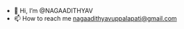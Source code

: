 - 👋 Hi, I’m @NAGAADITHYAV
- 📫 How to reach me nagaadithyavuppalapati@gmail.com

<!---
NAGAADITHYAV/NAGAADITHYAV is a ✨ special ✨ repository because its `README.md` (this file) appears on your GitHub profile.
You can click the Preview link to take a look at your changes.
--->
